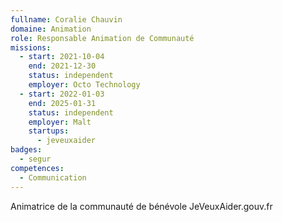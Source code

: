 ```yaml
---
fullname: Coralie Chauvin
domaine: Animation
role: Responsable Animation de Communauté
missions:
  - start: 2021-10-04
    end: 2021-12-30
    status: independent
    employer: Octo Technology
  - start: 2022-01-03
    end: 2025-01-31
    status: independent
    employer: Malt
    startups:
      - jeveuxaider
badges:
  - segur
competences:
  - Communication
---
```


Animatrice de la communauté de bénévole JeVeuxAider.gouv.fr

